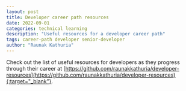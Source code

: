 ```yaml
---
layout: post
title: Developer career path resources
date: 2022-09-01
categories: technical learning
description: "Useful resources for a developer career path"
tags: career-path developer senior-developer
author: "Raunak Kathuria"
---
```


Check out the list of useful resources for developers as they progress through their career at [https://github.com/raunakkathuria/developer-resources](https://github.com/raunakkathuria/developer-resources){:target="_blank"}.
